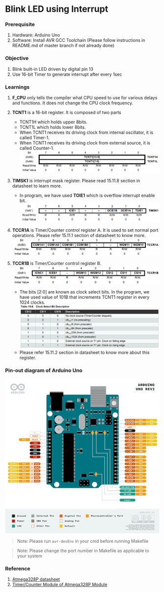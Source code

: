 # Blink LED using Interrupt
### Prerequisite
1. Hardware: Arduino Uno
2. Software: Install AVR GCC Toolchain (Please follow instructions in README.md of master branch if not already done)

### Objective
1. Blink built-in LED driven by digital pin 13
2. Use 16-bit Timer to generate interrupt after every 1sec

### Learnings
1. **F_CPU** only tells the compiler what CPU speed to use for various delays and functions. It does not change the CPU clock frequency.
2. **TCNT1** is a 16-bit register. It is composed of two parts
	* TCNT1H which holds upper 8bits.
	* TCNT1L which holds lower 8bits.
	* When TCNT1 receives its driving clock from internal oscillator, it is called Timer-1.
	* When TCNT1 receives its driving clock from external source, it is called Counter-1.
![16-bit Timer register](images/TCNT1.PNG)
2. **TIMSK1** is interrupt mask register. Please read 15.11.8 section in datasheet to learn more.
   - In program, we have used **TOIE1** which is overflow interrupt enable bit.
![Mask Register](images/maskRegister.PNG)
3. **TCCR1A** is Timer/Counter control register A. It is used to set normal port operations. Please refer 15.11.1 section of datasheet to know more.
![Timer Control Register A](images/TCCR1A.PNG)
4. **TCCR1B** is Timer/Counter control register B.
![Timer Control Register B](images/TCCR1B.PNG)

   * The bits [2:0] are known as clock select bits. In the program, we have used value of 101B that increments TCNT1 register in every 1024 clocks.
	![Clock Select Bits Table](images/clockSelection.PNG)
   *  Please refer 15.11.2 section in datasheet to know more about this register.

### Pin-out diagram of Arduino Uno
![Pin-out diagram of arduino uno](images/Pinout-ArduinoUno.png)
> Note: Please run `avr-devEnv` in your cmd before running Makefile

> Note: Please change the port number in Makefile as applicable to your system
### Reference
1. [Atmega328P datasheet](https://ww1.microchip.com/downloads/en/DeviceDoc/Atmel-7810-Automotive-Microcontrollers-ATmega328P_Datasheet.pdf)
2. [Timer/Counter Module of Atmega328P Module](https://forum.arduino.cc/t/ch-9-timer-counter-module-of-atmega328p-mcu/662590)
